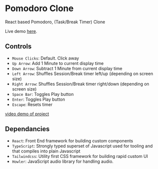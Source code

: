 # Pomodoro Clone 

React based Pomodoro, (Task/Break Timer) Clone


Live demo [here](http://pomodoro-clone.alvintolentino.com).

## Controls

 - `Mouse Clicks`: Default. Click away
 - `Up Arrow`: Add 1 Minute to current display time
 - `Down Arrow`: Subtract 1 Minute from current display time
 - `Left Arrow`: Shuffles Session/Break timer left/up (depending on screen size)
 - `Right Arrow`: Shuffles Session/Break timer right/down (depending on screen size)
 - `Space Bar`: Toggles Play button
 - `Enter`: Toggles Play button
 - `Escape`: Resets timer


[video demo of project]()


## Dependancies


- `React`: Front End framework for building custom components
- `TypeScript`: Strongly typed superset of Javascript used for tooling and that compiles into plain Javascript
- `Tailwindcss`: Utility first CSS framework for building rapid custom UI 
- `Howler`: JavaScript audio library for handling audio.
